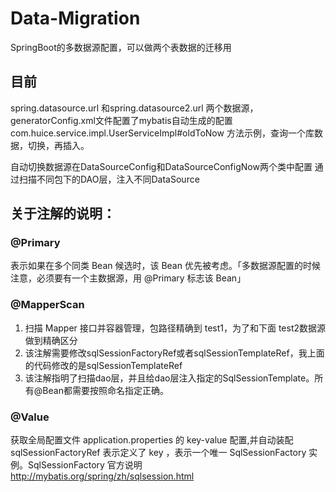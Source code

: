 # Data-Migration
SpringBoot的多数据源配置，可以做两个表数据的迁移用
## 目前
spring.datasource.url 和spring.datasource2.url 两个数据源，generatorConfig.xml文件配置了mybatis自动生成的配置
com.huice.service.impl.UserServiceImpl#oldToNow 方法示例，查询一个库数据，切换，再插入。

自动切换数据源在DataSourceConfig和DataSourceConfigNow两个类中配置
通过扫描不同包下的DAO层，注入不同DataSource

## 关于注解的说明：
### @Primary 
表示如果在多个同类 Bean 候选时，该 Bean 优先被考虑。「多数据源配置的时候注意，必须要有一个主数据源，用 @Primary 标志该 Bean」
### @MapperScan
1. 扫描 Mapper 接口并容器管理，包路径精确到 test1，为了和下面 test2数据源做到精确区分
2. 该注解需要修改sqlSessionFactoryRef或者sqlSessionTemplateRef，我上面的代码修改的是sqlSessionTemplateRef
3. 该注解指明了扫描dao层，并且给dao层注入指定的SqlSessionTemplate。所有@Bean都需要按照命名指定正确。
### @Value 
获取全局配置文件 application.properties 的 key-value 配置,并自动装配
sqlSessionFactoryRef 表示定义了 key ，表示一个唯一 SqlSessionFactory 实例。SqlSessionFactory 官方说明 http://mybatis.org/spring/zh/sqlsession.html
